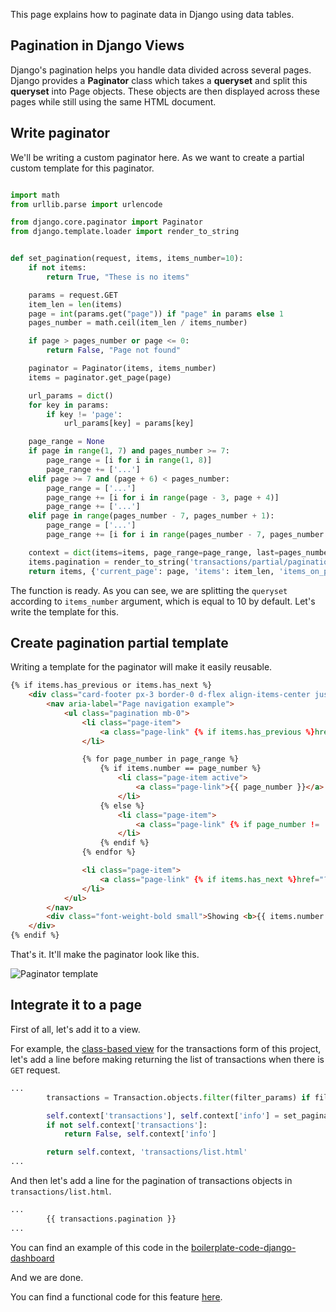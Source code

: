 This page explains how to paginate data in Django using data tables. 

## Pagination in Django Views

Django's pagination helps you handle data divided across several pages. 
Django provides a **Paginator** class which takes a **queryset** and split this **queryset** into Page objects. These objects are then displayed across these pages while still using the same HTML document.

## Write paginator

We'll be writing a custom paginator here. As we want to create a partial custom template for this paginator. 

```python

import math
from urllib.parse import urlencode

from django.core.paginator import Paginator
from django.template.loader import render_to_string


def set_pagination(request, items, items_number=10):
    if not items:
        return True, "These is no items"

    params = request.GET
    item_len = len(items)
    page = int(params.get("page")) if "page" in params else 1
    pages_number = math.ceil(item_len / items_number)

    if page > pages_number or page <= 0:
        return False, "Page not found"

    paginator = Paginator(items, items_number)
    items = paginator.get_page(page)

    url_params = dict()
    for key in params:
        if key != 'page':
            url_params[key] = params[key]

    page_range = None
    if page in range(1, 7) and pages_number >= 7:
        page_range = [i for i in range(1, 8)]
        page_range += ['...']
    elif page >= 7 and (page + 6) < pages_number:
        page_range = ['...']
        page_range += [i for i in range(page - 3, page + 4)]
        page_range += ['...']
    elif page in range(pages_number - 7, pages_number + 1):
        page_range = ['...']
        page_range += [i for i in range(pages_number - 7, pages_number + 1)]

    context = dict(items=items, page_range=page_range, last=pages_number, url_params=urlencode(url_params))
    items.pagination = render_to_string('transactions/partial/pagination.html', context)
    return items, {'current_page': page, 'items': item_len, 'items_on_page': items_number}
```

The function is ready. As you can see, we are splitting the `queryset` according to `items_number` argument, which is equal to 10 by default. Let's write the template for this.

## Create pagination partial template

Writing a template for the paginator will make it easily reusable.

```html
{% if items.has_previous or items.has_next %}
    <div class="card-footer px-3 border-0 d-flex align-items-center justify-content-between">
        <nav aria-label="Page navigation example">
            <ul class="pagination mb-0">
                <li class="page-item">
                    <a class="page-link" {% if items.has_previous %}href="?page={{ items.previous_page_number }}{% if url_params %}&{{ url_params }}{% endif %}"{% endif %}>Previous</a>
                </li>

                {% for page_number in page_range %}
                    {% if items.number == page_number %}
                        <li class="page-item active">
                            <a class="page-link">{{ page_number }}</a>
                        </li>
                    {% else %}
                        <li class="page-item">
                            <a class="page-link" {% if page_number != '...' %}href="?page={{ page_number }}{% if url_params %}&{{ url_params }}{% endif %}"{% endif %}>{{ page_number }}</a>
                        </li>
                    {% endif %}
                {% endfor %}

                <li class="page-item">
                    <a class="page-link" {% if items.has_next %}href="?page={{ items.next_page_number }}{% if url_params %}&{{ url_params }}{% endif %}"{% endif %}>Next</a>
                </li>
            </ul>
        </nav>
        <div class="font-weight-bold small">Showing <b>{{ items.number }}</b> out of <b>{{ last }}</b> entries</div>
    </div>
{% endif %}
```

That's it. It'll make the paginator look like this.


![Paginator template](https://cdn.hashnode.com/res/hashnode/image/upload/v1636321828185/1IC0m57iq.png)

## Integrate it to a page

First of all, let's add it to a view. 

For example, the  [class-based view](https://github.com/app-generator/boilerplate-code-django-dashboard/blob/8e33315655b21b0cf35939e3c6c6bc2a7861ba6b/apps/datatables/views.py#L74)  for the transactions form of this project,  let's add a line before making returning the list of transactions when there is `GET` request. 

```python
...
        transactions = Transaction.objects.filter(filter_params) if filter_params else Transaction.objects.all()

        self.context['transactions'], self.context['info'] = set_pagination(request, transactions)
        if not self.context['transactions']:
            return False, self.context['info']

        return self.context, 'transactions/list.html'
...
```

And then let's add a line for the pagination of transactions objects in `transactions/list.html`.

```html
...
        {{ transactions.pagination }}
...
```
You can find an example of this code in the  [boilerplate-code-django-dashboard](https://github.com/app-generator/boilerplate-code-django-dashboard/blob/8e33315655b21b0cf35939e3c6c6bc2a7861ba6b/apps/templates/transactions/list.html#L116)

And we are done. 

You can find a functional code for this feature  [here](https://github.com/app-generator/boilerplate-code-django-dashboard/tree/master/apps/datatables).  

